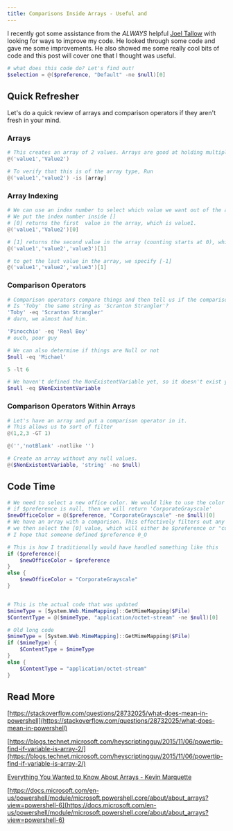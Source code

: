 ```yaml
---
title: Comparisons Inside Arrays - Useful and
---
```

I recently got some assistance from the *ALWAYS* helpful [Joel Tallow](https://github.com/vexx32) with looking for ways to improve my code. He looked through some code and gave me some improvements. He also showed me some really cool bits of code and this post will cover one that I thought was useful.

```powershell
# what does this code do? Let's find out!
$selection = @($preference, "Default" -ne $null)[0]
```

## Quick Refresher

Let's do a quick review of arrays and comparison operators if they aren't fresh in your mind.

### Arrays

```powershell
# This creates an array of 2 values. Arrays are good at holding multiple values
@('value1','Value2')

# To verify that this is of the array type, Run
@('value1','value2') -is [array]
```

### Array Indexing

```powershell
# We can use an index number to select which value we want out of the array
# We put the index number inside []
# [0] returns the first  value in the array, which is value1.
@('value1','Value2')[0]

# [1] returns the second value in the array (counting starts at 0), which is value2.
@('value1','value2','value3')[1]

# to get the last value in the array, we specify [-1]
@('value1','value2','value3')[1]

```

### Comparison Operators

```powershell
# Comparison operators compare things and then tell us if the comparison was true or false.
# Is 'Toby' the same string as 'Scranton Strangler'?
'Toby' -eq 'Scranton Strangler'
# darn, we almost had him.

'Pinocchio' -eq 'Real Boy'
# ouch, poor guy

# We can also determine if things are Null or not
$null -eq 'Michael'

5 -lt 6

# We haven't defined the NonExistentVariable yet, so it doesn't exist yet.
$null -eq $NonExistentVariable

```

### Comparison Operators Within Arrays

```powershell
# Let's have an array and put a comparison operator in it.
# This allows us to sort of filter
@(1,2,3 -GT 1)

@('','notBlank' -notlike '')

# Create an array without any null values.
@($NonExistentVariable, 'string' -ne $null)
```

## Code Time

```powershell
# We need to select a new office color. We would like to use the color in $preference.
# if $preference is null, then we will return 'CorporateGrayscale'
$newOfficeColor = @($preference, "CorporateGrayscale" -ne $null)[0]
# We have an array with a comparison. This effectively filters out any null values.
# we then select the [0] value, which will either be $preference or "corporateGrayscal"
# I hope that someone defined $preference 0_O

# This is how I traditionally would have handled something like this
if ($preference){
    $newOfficeColor = $preference
}
else {
    $newOfficeColor = "CorporateGrayscale"
}


# This is the actual code that was updated
$mimeType = [System.Web.MimeMapping]::GetMimeMapping($File)
$ContentType = @($mimeType, "application/octet-stream" -ne $null)[0]

# Old long code
$mimeType = [System.Web.MimeMapping]::GetMimeMapping($File)
if ($mimeType) {
    $ContentType = $mimeType
}
else {
    $ContentType = "application/octet-stream"
}
```

## Read More

[https://stackoverflow.com/questions/28732025/what-does-mean-in-powershell](https://stackoverflow.com/questions/28732025/what-does-mean-in-powershell)

[https://blogs.technet.microsoft.com/heyscriptingguy/2015/11/06/powertip-find-if-variable-is-array-2/](https://blogs.technet.microsoft.com/heyscriptingguy/2015/11/06/powertip-find-if-variable-is-array-2/)

[Everything You Wanted to Know About Arrays - Kevin Marquette](https://kevinmarquette.github.io/2018-10-15-Powershell-arrays-Everything-you-wanted-to-know/?utm_source=reddit&utm_medium=post)

[https://docs.microsoft.com/en-us/powershell/module/microsoft.powershell.core/about/about_arrays?view=powershell-6](https://docs.microsoft.com/en-us/powershell/module/microsoft.powershell.core/about/about_arrays?view=powershell-6)